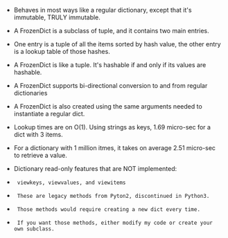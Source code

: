 - Behaves in most ways like a regular dictionary, except that it's immutable, TRULY immutable.
- A FrozenDict is a subclass of tuple, and it contains two main entries.
- One entry is a tuple of all the items sorted by hash value, the other entry is a lookup table of those hashes.

- A FrozenDict is like a tuple.  It's hashable if and only if its values are hashable.
- A FrozenDict supports bi-directional conversion to and from regular dictionaries
- A FrozenDict is also created using the same arguments needed to instantiate a regular dict.
- Lookup times are on O(1).  Using strings as keys, 1.69 micro-sec for a dict with 3 items.
- For a dictionary with 1 million itmes, it takes on average 2.51 micro-sec to retrieve a value.

- Dictionary read-only features that are NOT implemented:
-      viewkeys, viewvalues, and viewitems
-      These are legacy methods from Pyton2, discontinued in Python3.
-      Those methods would require creating a new dict every time.
-      If you want those methods, either modify my code or create your own subclass.

